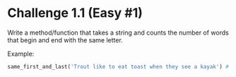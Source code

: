 # Challenge 1.1 (Easy #1)

Write a method/function that takes a string and counts the number of words that begin and end with the same letter.

Example: 
```ruby
same_first_and_last('Trout like to eat toast when they see a kayak') # Returns number 4 because trout, toast, a, and kayak start and end with the same letter.
``` 
